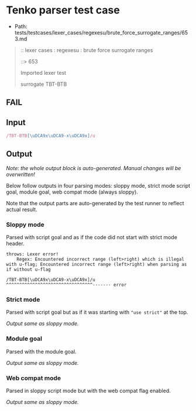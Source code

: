 # Tenko parser test case

- Path: tests/testcases/lexer_cases/regexesu/brute_force_surrogate_ranges/653.md

> :: lexer cases : regexesu : brute force surrogate ranges
>
> ::> 653
>
> Imported lexer test
>
> surrogate TBT-BTB

## FAIL

## Input

`````js
/TBT-BTB[\uDCA9x\uDCA9-x\uDCA9x]/u
`````

## Output

_Note: the whole output block is auto-generated. Manual changes will be overwritten!_

Below follow outputs in four parsing modes: sloppy mode, strict mode script goal, module goal, web compat mode (always sloppy).

Note that the output parts are auto-generated by the test runner to reflect actual result.

### Sloppy mode

Parsed with script goal and as if the code did not start with strict mode header.

`````
throws: Lexer error!
    Regex: Encountered incorrect range (left>right) which is illegal with u-flag; Encountered incorrect range (left>right) when parsing as if without u-flag

/TBT-BTB[\uDCA9x\uDCA9-x\uDCA9x]/u
^^^^^^^^^^^^^^^^^^^^^^^^^^^^^^^^^------- error
`````

### Strict mode

Parsed with script goal but as if it was starting with `"use strict"` at the top.

_Output same as sloppy mode._

### Module goal

Parsed with the module goal.

_Output same as sloppy mode._

### Web compat mode

Parsed in sloppy script mode but with the web compat flag enabled.

_Output same as sloppy mode._
